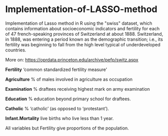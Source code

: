 # Implementation-of-LASSO-method

Implementation of Lasso method in R using the "swiss" dataset, which contains information about socioeconomic indicators and fertility for each of 47 french-speaking provinces of Switzerland at about 1888. Switzerland, in 1888, was entering a period known as the demographic transition; i.e., its fertility was beginning to fall from the high level typical of underdeveloped countries. 

More on: https://oprdata.princeton.edu/archive/pefp/switz.aspx


**Fertility**	        ‘common standardized fertility measure’

**Agriculture**	      % of males involved in agriculture as occupation

**Examination**	      % draftees receiving highest mark on army examination

**Education**	        % education beyond primary school for draftees.

**Catholic**	        % ‘catholic’ (as opposed to ‘protestant’).

**Infant.Mortality**	live births who live less than 1 year.


All variables but Fertility give proportions of the population.
